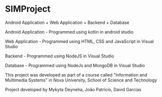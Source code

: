 # SIMProject
Android Application + Web Application + Backend + Database

Android Application - Programmed using kotlin in android studio

Web Application - Programmed using HTML, CSS and JavaScript in Visual Studio

Backend - Programmed using NodeJS in Visual Studio

Database - Programmed using NodeJs and MongoDB in Visual Studio

This project was developed as part of a course called "Information and Multimedia Systems" in Nova University, School of Science and Technology

Project developed by Mykyta Deyneha, João Patrício, David Garcias